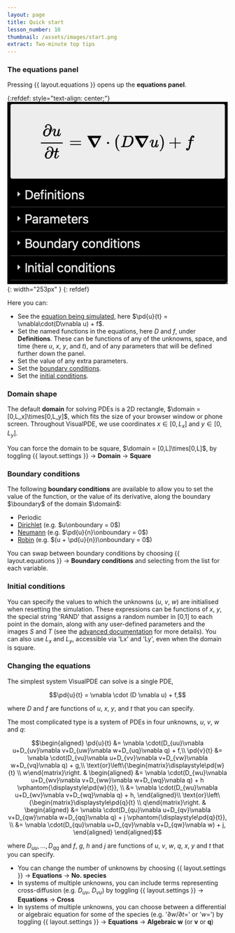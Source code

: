 ```yaml
---
layout: page
title: Quick start
lesson_number: 10
thumbnail: /assets/images/start.png
extract: Two-minute top tips
---
```


### The equations panel <a id='equations-panel'>
Pressing {{ layout.equations }} opens up the **equations panel**.

{:refdef: style="text-align: center;"}
![Equations panel](/assets/images/equations-panel.png){: width="253px" }
{: refdef}

Here you can:
* See the [equation being simulated](#equations), here $\pd{u}{t} = \vnabla\cdot(D\vnabla u) + f$.
* Set the named functions in the equations, here $D$ and $f$, under **Definitions**. These can be functions of any of the unknowns, space, and time (here $u$, $x$, $y$, and $t$), and of any parameters that will be defined further down the panel.
* Set the value of any extra parameters.
* Set the [boundary conditions](#boundary-conditions).
* Set the [initial conditions](#initial-conditions).

### Domain shape <a id='domain-shape'>

The default **domain** for solving PDEs is a 2D rectangle, $\domain = [0,L_x]\times[0,L_y]$, which fits the size of your browser window or phone screen. Throughout VisualPDE, we use coordinates $x\in[0,L_x]$ and $y\in[0,L_y]$.

You can force the domain to be square, $\domain = [0,L]\times[0,L]$, by toggling <span class='click_sequence'>{{ layout.settings }} → **Domain** → **Square**</span>

### Boundary conditions <a id='boundary-conditions'>

The following **boundary conditions** are available to allow you to set the value of the function, or the value of its derivative, along the boundary $\boundary$ of the domain $\domain$:

* Periodic
* [Dirichlet](https://en.wikipedia.org/wiki/Dirichlet_boundary_condition) (e.g. $u\onboundary = 0$)
* [Neumann](https://en.wikipedia.org/wiki/Neumann_boundary_condition) (e.g. $\pd{u}{n}\onboundary = 0$)
* [Robin](https://en.wikipedia.org/wiki/Robin_boundary_condition) (e.g. $(u + \pd{u}{n})\onboundary = 0$)

You can swap between boundary conditions by choosing <span class='click_sequence'>{{ layout.equations }} → **Boundary conditions**</span> and selecting from the list for each variable.

### Initial conditions <a id='initial-conditions'>
You can specify the values to which the unknowns ($u$, $v$, $w$) are initialised when resetting the simulation. These expressions can be functions of $x$, $y$, the special string 'RAND' that assigns a random number in [0,1] to each point in the domain, along with any user-defined parameters and the images $S$ and $T$ (see the [advanced documentation](/user-guide/advanced-options) for more details). You can also use $L_x$ and $L_y$, accessible via 'Lx' and 'Ly', even when the domain is square.

### Changing the equations <a id='equations'>

The simplest system VisualPDE can solve is a single PDE,

$$\pd{u}{t} = \vnabla \cdot (D \vnabla u) + f,$$

where $D$ and $f$ are functions of $u$, $x$, $y$, and $t$ that you can specify.

The most complicated type is a system of PDEs in four unknowns, $u$, $v$, $w$ and $q$:

$$\begin{aligned}
\pd{u}{t} &= \vnabla \cdot(D_{uu}\vnabla u+D_{uv}\vnabla v+D_{uw}\vnabla w+D_{uq}\vnabla q) + f,\\
\pd{v}{t} &= \vnabla \cdot(D_{vu}\vnabla u+D_{vv}\vnabla v+D_{vw}\vnabla w+D_{vq}\vnabla q) + g,\\
\text{or}\left\{\begin{matrix}\displaystyle\pd{w}{t} \\ w\end{matrix}\right. & 
\begin{aligned}
    &= \vnabla \cdot(D_{wu}\vnabla u+D_{wv}\vnabla v+D_{ww}\vnabla w+D_{wq}\vnabla q) + h \vphantom{\displaystyle\pd{w}{t}}, \\
    &= \vnabla \cdot(D_{wu}\vnabla u+D_{wv}\vnabla v+D_{wq}\vnabla q) + h,
\end{aligned}\\
\text{or}\left\{\begin{matrix}\displaystyle\pd{q}{t} \\ q\end{matrix}\right. & 
\begin{aligned}
    &= \vnabla \cdot(D_{qu}\vnabla u+D_{qv}\vnabla v+D_{qw}\vnabla w+D_{qq}\vnabla q) + j \vphantom{\displaystyle\pd{q}{t}}, \\
    &= \vnabla \cdot(D_{qu}\vnabla u+D_{qv}\vnabla v+D_{qw}\vnabla w) + j,
\end{aligned}
\end{aligned}$$

where $D_{uu}, \dots,  D_{qq}$ and $f$, $g$, $h$ and $j$ are functions of $u$, $v$, $w$, $q$, $x$, $y$ and $t$ that you can specify.

* You can change the number of unknowns by choosing <span class='click_sequence'>{{ layout.settings }} → **Equations** → **No. species**</span>
* In systems of multiple unknowns, you can include terms representing cross-diffusion (e.g. $D_{uv}$, $D_{vu}$) by toggling <span class='click_sequence'>{{ layout.settings }} → **Equations** → **Cross**</span>
* In systems of multiple unknowns, you can choose between a differential or algebraic equation for some of the species (e.g. '$\partial w/\partial t=$' or '$w=$') by toggling <span class='click_sequence'>{{ layout.settings }} → **Equations** → **Algebraic w** (or **v** or **q**)</span>

